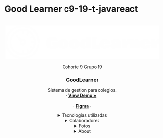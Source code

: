 # Good Learner c9-19-t-javareact
<!-- PROJECT LOGO -->
<br />
<div align="center">
  <a href="https://github.com/othneildrew/Best-README-Template">
    <img src="client/src/assets/logo-white.png" alt="Logo"  height="110">
  </a>
  <br/>
<p href="">Cohorte 9 Grupo 19</p>
  <h3 align="center">GoodLearner</h3>

  <p align="center">
    Sistema de gestion para colegios.
    <br />
	·
    <a href=""><strong>View Demo »</strong></a>
	·
    <br />
    <br />
	·
<a href=""><strong>Figma</strong></a>
    ·
  </p>
  
<details>
  <summary>Tecnologias utilizadas</summary>
  <div>
    <li>
      <a href="#about-the-project"><strong>UX/UI - Maquetado</strong></a>
    </li>
   <li>
      <a href="#about-the-project">Figma</a>
    </li>
    <li>
      <a href="#about-the-project">Boostrap</a>
    </li>
     <li>
      <a href="#about-the-project">Responsive</a>
    </li>
    <li>
      <a href="#about-the-project"><strong>FRONTEND</strong></a>
    </li>
    <li>
      <a href="#about-the-project">Typescript</a>
    </li>
     <li>
      <a href="#about-the-project">React</a>
    </li>
     <li>
      <a href="#about-the-project">Axios</a>
    </li>
     <li>
      <a href="#about-the-project">Redux Toolkit</a>
    </li>
     <li>
      <a href="#about-the-project">React router V6</a>
    </li>
    <li>
      <a href="#about-the-project"><strong>BACKEND</strong></a>
    </li>
    <li>
      <a href="#about-the-project">Java</a>
    </li>
     <li>
      <a href="#about-the-project">SpringBoot</a>
    </li>

  </div>
</details>

<details>
  <summary>Colaboradores</summary>
  <div>
    <li><a href="#contributing">Josefina Anschütz - Project Manager</a></li>
    <li><a href="#about-the-project">Agustin Palavecino - Frontend </a></li>
    <li><a href="#getting-started">Cristian Gomez - Frontend</a></li>
    <li><a href="#contributing">Fernando Bouchet - Frontend</a></li>
    <li><a href="#usage">David Ayala - Backend</a></li>
    <li><a href="#usage">Christian Herrera - Backend</a></li>
    <li><a href="#license">Guillermo Oscar Núñez - Backend</a></li>

  </div>
</details>

<details>
  <summary>Fotos</summary>
  <ol>
    <li><img src="" /></li>
    <li><img src=""/></li>
  </ol>
</details>
<details>
  <summary>About</summary>
<p>Sistema de gestion para alumnos</p>
</details>
</div>
